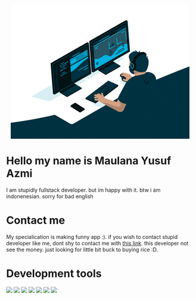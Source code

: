 <p align="center">
  <a href="http://ucupio.dev" target="_blank"><img src="./asset/giphy%20by%20%40dommespace.gif" /></a>
</p>

# Hello my name is Maulana Yusuf Azmi

I am stupidly fullstack developer. but im happy with it. btw i am indonenesian. sorry for bad english

# Contact me

My specialication is making funny app :). if you wish to contact stupid developer like me, dont shy to contact me with [this link](http://ucupio.dev). this developer not see the money. just looking for little bit buck to buying rice :D.

# Development tools

![](https://img.shields.io/badge/Code-React-informational?style=flat&logo=react&logoColor=white&color=4AB197)
![](https://img.shields.io/badge/Code-JavaScript-informational?style=flat&logo=JavaScript&logoColor=white&color=4AB197)
![](https://img.shields.io/badge/Code-TypeScript-informational?style=flat&logo=TypeScript&logoColor=white&color=4AB197)
![](https://img.shields.io/badge/Code-Java-informational?style=flat&logo=Java&logoColor=white&color=4AB197)
![](https://img.shields.io/badge/Code-SpringBoot-informational?style=flat&logo=Spring&logoColor=white&color=4AB197)
![](https://img.shields.io/badge/Code-MongoDB-informational?style=flat&logo=MongoDB&logoColor=white&color=4AB197)
![](https://img.shields.io/badge/Code-MySQL-informational?style=flat&logo=MySQL&logoColor=white&color=4AB197)

<!---
ucupio/ucupio is a ✨ special ✨ repository because its `README.md` (this file) appears on your GitHub profile.
You can click the Preview link to take a look at your changes.
--->
